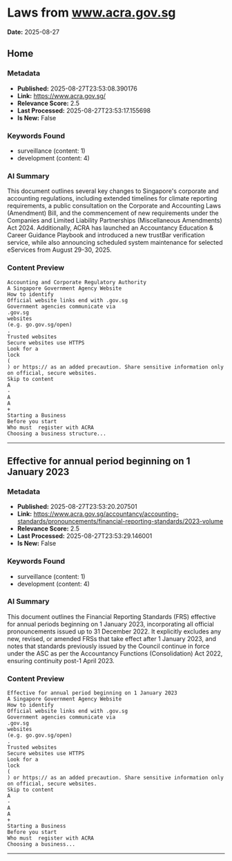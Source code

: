 # Laws from www.acra.gov.sg
**Date:** 2025-08-27

## Home

### Metadata
- **Published:** 2025-08-27T23:53:08.390176
- **Link:** https://www.acra.gov.sg/
- **Relevance Score:** 2.5
- **Last Processed:** 2025-08-27T23:53:17.155698
- **Is New:** False

### Keywords Found
- surveillance (content: 1)
- development (content: 4)

### AI Summary
This document outlines several key changes to Singapore's corporate and accounting regulations, including extended timelines for climate reporting requirements, a public consultation on the Corporate and Accounting Laws (Amendment) Bill, and the commencement of new requirements under the Companies and Limited Liability Partnerships (Miscellaneous Amendments) Act 2024. Additionally, ACRA has launched an Accountancy Education & Career Guidance Playbook and introduced a new trustBar verification service, while also announcing scheduled system maintenance for selected eServices from August 29-30, 2025.

### Content Preview
```
Accounting and Corporate Regulatory Authority
A Singapore Government Agency Website
How to identify
Official website links end with .gov.sg
Government agencies communicate via
.gov.sg
websites
(e.g. go.gov.sg/open)
.
Trusted websites
Secure websites use HTTPS
Look for a
lock
(
) or https:// as an added precaution. Share sensitive information only on official, secure websites.
Skip to content
A
-
A
A
+
Starting a Business
Before you start
Who must  register with ACRA
Choosing a business structure...
```

---

## Effective for annual period beginning on 1 January 2023

### Metadata
- **Published:** 2025-08-27T23:53:20.207501
- **Link:** https://www.acra.gov.sg/accountancy/accounting-standards/pronouncements/financial-reporting-standards/2023-volume
- **Relevance Score:** 2.5
- **Last Processed:** 2025-08-27T23:53:29.146001
- **Is New:** False

### Keywords Found
- surveillance (content: 1)
- development (content: 4)

### AI Summary
This document outlines the Financial Reporting Standards (FRS) effective for annual periods beginning on 1 January 2023, incorporating all official pronouncements issued up to 31 December 2022. It explicitly excludes any new, revised, or amended FRSs that take effect after 1 January 2023, and notes that standards previously issued by the Council continue in force under the ASC as per the Accountancy Functions (Consolidation) Act 2022, ensuring continuity post-1 April 2023.

### Content Preview
```
Effective for annual period beginning on 1 January 2023
A Singapore Government Agency Website
How to identify
Official website links end with .gov.sg
Government agencies communicate via
.gov.sg
websites
(e.g. go.gov.sg/open)
.
Trusted websites
Secure websites use HTTPS
Look for a
lock
(
) or https:// as an added precaution. Share sensitive information only on official, secure websites.
Skip to content
A
-
A
A
+
Starting a Business
Before you start
Who must  register with ACRA
Choosing a business...
```

---

